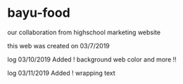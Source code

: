 # bayu-food
our collaboration from highschool marketing website

this web was created on 03/7/2019

log 03/10/2019
Added !
background web color and more !!

log 03/11/2019
Added !
wrapping text
